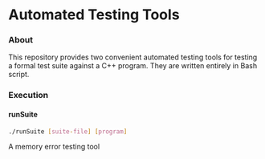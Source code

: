 # Automated Testing Tools
### About
This repository provides two convenient automated testing tools for testing a formal test suite against a C++ program. They are written entirely in Bash script.

### Execution
#### runSuite
```Bash
./runSuite [suite-file] [program]
```
A memory error testing tool
